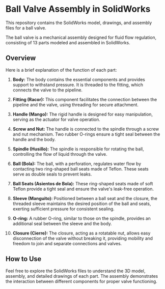 # Ball Valve Assembly in SolidWorks

This repository contains the SolidWorks model, drawings, and assembly files for a ball valve. 

The ball valve is a mechanical assembly designed for fluid flow regulation, consisting of 13 parts modeled and assembled in SolidWorks.

## Overview

Here is a brief explanation of the function of each part:

1. **Body:** The body contains the essential components and provides support to withstand pressure. It is threaded to the fitting, which connects the valve to the pipeline.

2. **Fitting (Racor):** This component facilitates the connection between the pipeline and the valve, using threading for secure attachment.

3. **Handle (Mango):** The rigid handle is designed for easy manipulation, serving as the actuator for valve operation.

4. **Screw and Nut:** The handle is connected to the spindle through a screw and nut mechanism. Two rubber O-rings ensure a tight seal between the handle and the body.

5. **Spindle (Husillo):** The spindle is responsible for rotating the ball, controlling the flow of liquid through the valve.

6. **Ball (Bola):** The ball, with a perforation, regulates water flow by contacting two ring-shaped ball seats made of Teflon. These seats serve as double seals to prevent leaks.

7. **Ball Seats (Asientos de Bola):** These ring-shaped seats made of soft Teflon provide a tight seal and ensure the valve's leak-free operation.

8. **Sleeve (Manguito):** Positioned between a ball seat and the closure, the threaded sleeve maintains the desired position of the ball and seats, exerting sufficient pressure for consistent sealing.

9. **O-ring:** A rubber O-ring, similar to those on the spindle, provides an additional seal between the sleeve and the body.

10. **Closure (Cierre):** The closure, acting as a rotatable nut, allows easy disconnection of the valve without breaking it, providing mobility and freedom to join and separate connections and valves.

## How to Use

Feel free to explore the SolidWorks files to understand the 3D model, assembly, and detailed drawings of each part. The assembly demonstrates the interaction between different components for proper valve functioning.
